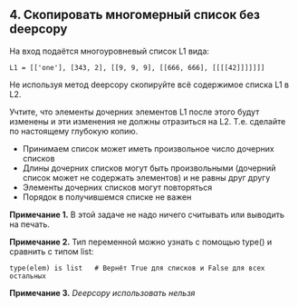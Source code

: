 ## 4. Скопировать многомерный список без deepcopy

На вход подаётся многоуровневый список L1 вида:

```commandline
L1 = [['one'], [343, 2], [[9, 9, 9], [[666, 666], [[[[42]]]]]]]
```

Не используя метод deepcopy скопируйте всё содержимое списка L1 в L2.

Учтите, что элементы дочерних элементов L1 после этого будут изменены и эти изменения не должны отразиться на L2. Т.е. сделайте по настоящему глубокую копию.

-    Принимаем список может иметь произвольное число дочерних списков
-    Длины дочерних списков могут быть произвольными (дочерний список может не содержать элементов) и не равны друг другу
-    Элементы дочерних списков могут повторяться
-    Порядок в получившемся списке не важен


**Примечание 1.** В этой задаче не надо ничего считывать или выводить на печать.

**Примечание 2.** Тип переменной можно узнать с помощью type() и сравнить с типом list:

```commandline
type(elem) is list   # Вернёт True для списков и False для всех остальных
```

**Примечание 3.** _Deepcopy использовать нельзя_

